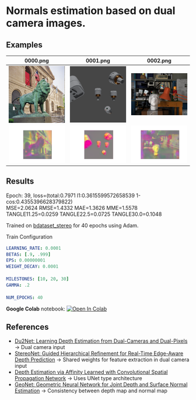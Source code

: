# Normals estimation based on dual camera images.

## Examples
| 0000.png                         | 0001.png                         | 0002.png                         |
| -------------------------------- | -------------------------------- | -------------------------------- |
| ![alt text](./data/0000L.png)     | ![alt text](./data/0001L.png)     | ![alt text](./data/0002L.png)     |
| ![alt text](./data/out/0000.png) | ![alt text](./data/out/0001.png) | ![alt text](./data/out/0002.png) |

## Results
Epoch: 39, loss=(total:0.7971 l1:0.3615599572658539 1-cos:0.4355396628379822) </br>
MSE=2.0624	RMSE=1.4332	MAE=1.3626	MME=1.5578 </br>
TANGLE11.25=0.0259	TANGLE22.5=0.0725	TANGLE30.0=0.1048

Trained on [bdataset_stereo](https://drive.google.com/drive/folders/1IlFDUHxvjXrwdo9GdHM764n9HKwnzfml) for 40 epochs using Adam.

Train Configuration
```yaml
LEARNING_RATE: 0.0001
BETAS: [.9, .999]
EPS: 0.00000001
WEIGHT_DECAY: 0.0001

MILESTONES: [10, 20, 30]
GAMMA: .2

NUM_EPOCHS: 40
```

**Google Colab** notebook: <a href="https://colab.research.google.com/github/alexjercan/normals-estimation/blob/master/tutorial.ipynb"><img src="https://colab.research.google.com/assets/colab-badge.svg" alt="Open In Colab"></a>

## References
- [Du2Net: Learning Depth Estimation from Dual-Cameras and Dual-Pixels](https://arxiv.org/pdf/2003.14299.pdf) -> Dual camera input
- [StereoNet: Guided Hierarchical Refinement for Real-Time Edge-Aware Depth Prediction](https://arxiv.org/pdf/1807.08865.pdf) -> Shared weights for feature extraction in dual camera input
- [Depth Estimation via Affinity Learned with Convolutional Spatial Propagation Network](https://openaccess.thecvf.com/content_ECCV_2018/papers/Xinjing_Cheng_Depth_Estimation_via_ECCV_2018_paper.pdf) -> Uses UNet type architecture
- [GeoNet: Geometric Neural Network for Joint Depth and Surface Normal Estimation](https://xjqi.github.io/geonet.pdf) -> Consistency between depth map and normal map
